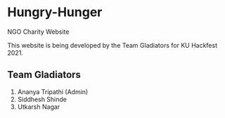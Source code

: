 # Hungry-Hunger
NGO Charity Website

This website is being developed by the Team Gladiators for KU Hackfest 2021. 

## Team Gladiators
1. Ananya Tripathi (Admin) <br />
2. Siddhesh Shinde <br />
3. Utkarsh Nagar <br />
